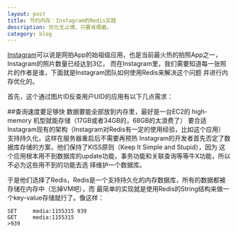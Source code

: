 ```yaml
---
layout: post
title: 节约内存：Instagram的Redis实践
description: 优化无止境，只要肯琢磨。
category: blog
---
```


[Instagram]可以说是网拍App的始祖级应用，也是当前最火热的拍照App之一，Instagram的照片数量已经达到3亿，
而在Instagram里，我们需要知道每一张照片的作者是谁，下面就是Instagram团队如何使用Redis来解决这个问题
并进行内存优化的。

首先，这个通过图片ID反查用户UID的应用有以下几点需求：

##查询速度要足够快
数据要能全部放到内存里，最好是一台EC2的 high-memory 机型就能存储（17GB或者34GB的，68GB的太浪费了）
要合适Instagram现有的架构（Instagram对Redis有一定的使用经验，比如这个应用）
支持持久化，这样在服务器重启后不需要再预热
Instagram的开发者首先否定了数据库存储的方案，他们保持了KISS原则（Keep It Simple and Stupid），因为
这个应用根本用不到数据库的update功能，事务功能和关联查询等等牛X功能，所以不必为这些用不到的功能去选
择维护一个数据库。

于是他们选择了Redis，Redis是一个支持持久化的内存数据库，所有的数据都被存储在内存中（忘掉VM吧），而
最简单的实现就是使用Redis的String结构来做一个key-value存储就行了。像这样：

    SET     media:1155315 939     
    GET     media:1155315
    >939

[Jethro]:    http://blog.nigie1989.tk  "Jethro"
[Instagram]: http://instagram.com/